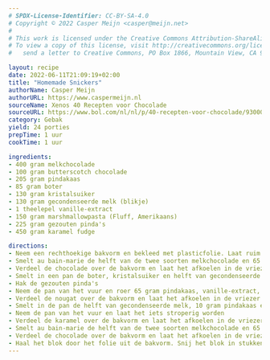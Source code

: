 ```yaml
---
# SPDX-License-Identifier: CC-BY-SA-4.0
# Copyright © 2022 Casper Meijn <casper@meijn.net>
# 
# This work is licensed under the Creative Commons Attribution-ShareAlike 4.0 International License. 
# To view a copy of this license, visit http://creativecommons.org/licenses/by-sa/4.0/ or 
#   send a letter to Creative Commons, PO Box 1866, Mountain View, CA 94042, USA.

layout: recipe
date: 2022-06-11T21:09:19+02:00
title: "Homemade Snickers"
authorName: Casper Meijn
authorURL: https://www.caspermeijn.nl
sourceName: Xenos 40 Recepten voor Chocolade
sourceURL: https://www.bol.com/nl/nl/p/40-recepten-voor-chocolade/9300000080117846/
category: Gebak
yield: 24 porties
prepTime: 1 uur
cookTime: 1 uur

ingredients:
- 400 gram melkchocolade
- 100 gram butterscotch chocolade
- 205 gram pindakaas
- 85 gram boter
- 130 gram kristalsuiker
- 130 gram gecondenseerde melk (blikje)
- 1 theelepel vanille-extract
- 150 gram marshmallowpasta (Fluff, Amerikaans)
- 225 gram gezouten pinda's
- 450 gram karamel fudge

directions:
- Neem een rechthoekige bakvorm en bekleed met plasticfolie. Laat ruim folie over om later dubbel te vouwen
- Smelt au bain-marie de helft van de twee soorten melkchocolade en 65 gram pindakaas
- Verdeel de chocolade over de bakvorm en laat het afkoelen in de vriezer
- Smelt in een pan de boter, kristalsuiker en helft van gecondenseerde melk. Goed roeren
- Hak de gezouten pinda's
- Neem de pan van het vuur en roer 65 gram pindakaas, vanille-extract, marshmallowpasta en pinda's
- Verdeel de nougat over de bakvorm en laat het afkoelen in de vriezer
- Smelt in de pan de helft van gecondenseerde melk, 10 gram pindakaas en de karamel fudge
- Neem de pan van het vuur en laat het iets stroperig worden
- Verdeel de karamel over de bakvorm en laat het afkoelen in de vriezer
- Smelt au bain-marie de helft van de twee soorten melkchocolade en 65 gram pindakaas
- Verdeel de chocolade over de bakvorm en laat het afkoelen in de vriezer
- Haal het blok door het folie uit de bakvorm. Snij het blok in stukken. Bewaar in de koelkast
---
```


